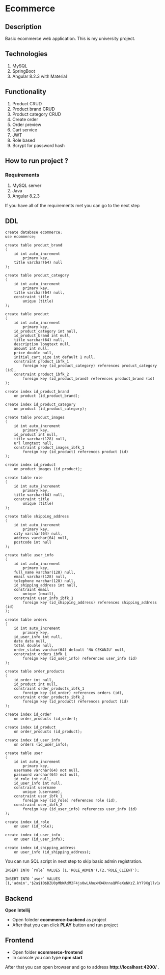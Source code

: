 # Ecommerce

## Description

Basic ecommerce web application. This is my university project.

## Technologies

1. MySQL
2. SpringBoot
3. Angular 8.2.3 with Material

## Functionality

1. Product CRUD
2. Product brand CRUD
3. Product category CRUD
4. Create order
5. Order preview
6. Cart service
7. JWT
8. Role based
9. Bcrypt for password hash

## How to run project ?

### Requirements

1. MySQL server
2. Java
3. Angular 8.2.3

If you have all of the requirements met you can go to the next step

## DDL

```mysql
create database ecommerce;
use ecommerce;
```

```mysql
create table product_brand
(
	id int auto_increment
		primary key,
	title varchar(64) null
);

create table product_category
(
	id int auto_increment
		primary key,
	title varchar(64) null,
	constraint title
		unique (title)
);

create table product
(
	id int auto_increment
		primary key,
	id_product_category int null,
	id_product_brand int null,
	title varchar(64) null,
	description longtext null,
	amount int null,
	price double null,
	initial_cart_size int default 1 null,
	constraint product_ibfk_1
		foreign key (id_product_category) references product_category (id),
	constraint product_ibfk_2
		foreign key (id_product_brand) references product_brand (id)
);

create index id_product_brand
	on product (id_product_brand);

create index id_product_category
	on product (id_product_category);

create table product_images
(
	id int auto_increment
		primary key,
	id_product int null,
	title varchar(128) null,
	url longtext null,
	constraint product_images_ibfk_1
		foreign key (id_product) references product (id)
);

create index id_product
	on product_images (id_product);

create table role
(
	id int auto_increment
		primary key,
	title varchar(64) null,
	constraint title
		unique (title)
);

create table shipping_address
(
	id int auto_increment
		primary key,
	city varchar(64) null,
	address varchar(64) null,
	postcode int null
);

create table user_info
(
	id int auto_increment
		primary key,
	full_name varchar(128) null,
	email varchar(128) null,
	telephone varchar(128) null,
	id_shipping_address int null,
	constraint email
		unique (email),
	constraint user_info_ibfk_1
		foreign key (id_shipping_address) references shipping_address (id)
);

create table orders
(
	id int auto_increment
		primary key,
	id_user_info int null,
	date date null,
	total double null,
	order_status varchar(64) default 'NA CEKANJU' null,
	constraint orders_ibfk_1
		foreign key (id_user_info) references user_info (id)
);

create table order_products
(
	id_order int null,
	id_product int null,
	constraint order_products_ibfk_1
		foreign key (id_order) references orders (id),
	constraint order_products_ibfk_2
		foreign key (id_product) references product (id)
);

create index id_order
	on order_products (id_order);

create index id_product
	on order_products (id_product);

create index id_user_info
	on orders (id_user_info);

create table user
(
	id int auto_increment
		primary key,
	username varchar(64) not null,
	password varchar(64) not null,
	id_role int null,
	id_user_info int null,
	constraint username
		unique (username),
	constraint user_ibfk_1
		foreign key (id_role) references role (id),
	constraint user_ibfk_2
		foreign key (id_user_info) references user_info (id)
);

create index id_role
	on user (id_role);

create index id_user_info
	on user (id_user_info);

create index id_shipping_address
	on user_info (id_shipping_address);

```

You can run SQL script in next step to skip basic admin registration.

```mysql
INSERT INTO `role` VALUES (1,'ROLE_ADMIN'),(2,'ROLE_CLIENT');
```
```mysql
INSERT INTO `user` VALUES (1,'admin','$2a$10$DZU0pMbWAdM2F4js0wLAhuxMO4XnnaQPFeXeNKzZ.kY79Xgllv1qW',1,NULL)
```

## Backend

**Open Intellij**

* Open foleder **ecommerce-backend** as project
* After that you can click **PLAY** button and run project

## Frontend

* Open folder **ecommerce-frontend**
* In console you can type **npm start**

After that you can open browser and go to address **http://localhost:4200/** .
